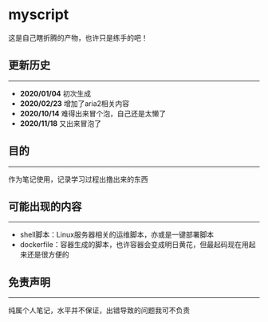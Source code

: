 # myscript

这是自己瞎折腾的产物，也许只是练手的吧！

## 更新历史

---

* **2020/01/04** 初次生成
* **2020/02/23** 增加了aria2相关内容
* **2020/10/14** 难得出来冒个泡，自己还是太懒了
* **2020/11/18** 又出来冒泡了

## 目的

---

作为笔记使用，记录学习过程出撸出来的东西

## 可能出现的内容

---

* shell脚本：Linux服务器相关的运维脚本，亦或是一键部署脚本
* dockerfile：容器生成的脚本，也许容器会变成明日黄花，但最起码现在用起来还是很方便的

## 免责声明

---

纯属个人笔记，水平并不保证，出错导致的问题我可不负责
